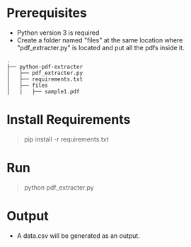 # Prerequisites
* Python version 3 is required
* Create a folder named "files" at the same location where "pdf_extracter.py" is located and put all the pdfs inside it.
```
.
├── python-pdf-extracter 
│   ├── pdf_extracter.py
│   ├── requirements.txt
│   ├── files
│   |   ├── sample1.pdf
```

# Install Requirements
> pip install -r requirements.txt

# Run
> python pdf_extracter.py

# Output
* A data.csv will be generated as an output.
